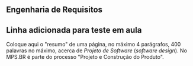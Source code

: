 ## Engenharia de Requisitos

## Linha adicionada para teste em aula

Coloque aqui o "resumo" de uma página, no máximo 4 parágrafos,
400 palavras no máximo, acerca de _Projeto de Software_ (_software design_).
No MPS.BR é parte do processo "Projeto e Construção do Produto".
